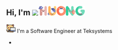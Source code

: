 ## Hi, I'm <img width="5%" src=".img/p.png" ><img width="5%" src="./img/h.png"><img width="5%" src="./img/u.png"><img width="5%" src="./img/o.png"><img width="5%" src="./img/n.png"><img width="5%" src="./img/g.png">

<img width="5%" src="./img/kitty.png" /> I'm a Software Engineer at Teksystems<br>

<!-- - 💼 I'm a Software Engineer at Teksystems
- 🔭 I’m working on React projects
- 🤔 I am going to learn C++, machine learning
- 😄 I like cute and comfy games, also escape rooms, horror games -->

- <!--
  **phuongv8/phuongv8** is a ✨ _special_ ✨ repository because its `README.md` (this file) appears on your GitHub profile.

Here are some ideas to get you started:

- 🔭 I’m currently working on ...
- 🌱 I’m currently learning ...
- 👯 I’m looking to collaborate on ...
- 🤔 I’m looking for help with ...
- 💬 Ask me about ...
- 📫 How to reach me: ...
- 😄 Pronouns: ...
- ⚡ Fun fact: ...
  -->

